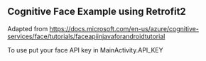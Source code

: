 ## Cognitive Face Example using Retrofit2
Adapted from https://docs.microsoft.com/en-us/azure/cognitive-services/face/tutorials/faceapiinjavaforandroidtutorial

To use put your face API key in MainActivity.API_KEY
